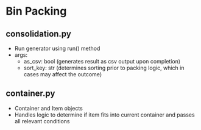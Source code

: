 # Bin Packing

## consolidation.py
* Run generator using run() method
* args: 
  * as_csv: bool (generates result as csv output upon completion)
  * sort_key: str (determines sorting prior to packing logic, which in cases may affect the outcome)

## container.py
* Container and Item objects
* Handles logic to determine if item fits into current container and passes all relevant conditions
